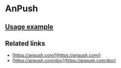 # AnPush

## [Usage example](./../../tests/AnPush/ClientTest.php)

## Related links

* [https://anpush.com/](https://anpush.com/)
* [https://anpush.com/doc](https://anpush.com/doc)
